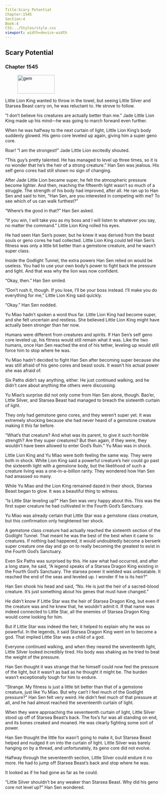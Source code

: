 ```yaml
---
Title:Scary Potential 
Chapter:1545 
Section:4 
Book:4 
CSS:../Styles/style.css 
viewport: width=device-width
---
```

  
## Scary Potential
### Chapter 1545
  
<figure>
	<img src="../Images/gem.gif" alt="gem" id="gem" width="120" height="60" />
</figure>
  

  
Little Lion King wanted to throw in the towel, but seeing Little Silver and Starsea Beast carry on, he was reluctant to. He strove to follow.

“I don’t believe his creatures are actually better than me.” Jade Little Lion King made up his mind—he was going to march forward even further.

When he was halfway to the next curtain of light, Little Lion King’s body suddenly glowed. His geno core leveled up again, giving him a super geno core.

Roar! “I am the strongest!” Jade Little Lion excitedly shouted.

“This guy’s pretty talented. He has managed to level up three times, so it is no wonder that he’s the heir of a strong creature.” Han Sen was jealous. His self geno cores had still shown no sign of changing.

After Jade Little Lion became super, he felt the atmospheric pressure become lighter. And then, reaching the fifteenth light wasn’t so much of a struggle. The strength of his body had improved, after all. He ran up to Han Sen and said to him, “Han Sen, are you interested in competing with me? To see which of us can walk furthest?”

“Where’s the good in that?” Han Sen asked.

“If you win, I will take you as my boss and I will listen to whatever you say, no matter the command.” Little Lion King rolled his eyes.

He had seen Han Sen’s power, but he knew it was derived from the beast souls or geno cores he had collected. Little Lion King could tell Han Sen’s fitness was only a little bit better than a gemstone creature, and he wasn’t super class.

Inside the Godlight Tunnel, the extra powers Han Sen relied on would be useless. You had to use your own body’s power to fight back the pressure and light. And that was why the lion was now confident.

“Okay, then.” Han Sen smiled.

“Don’t rush it, though. If you lose, I’ll be your boss instead. I’ll make you do everything for me,” Little Lion King said quickly.

“Okay.” Han Sen nodded.

Yu Miao hadn’t spoken a word thus far. Little Lion King had become super, and she felt uncertain and restless. She believed Little Lion King might have actually been stronger than her now.

Humans were different from creatures and spirits. If Han Sen’s self geno core leveled up, his fitness would still remain what it was. Like the two humans, once Han Sen reached the end of his tether, leveling up would still force him to stop where he was.

Yu Miao hadn’t decided to fight Han Sen after becoming super because she was still afraid of his geno cores and beast souls. It wasn’t his actual power she was afraid of.

Six Paths didn’t say anything, either. He just continued walking, and he didn’t care about anything the others were discussing.

Yu Miao’s surprise did not only come from Han Sen alone, though. Bao’er, Little Silver, and Starsea Beast had managed to breach the sixteenth curtain of light.

They only had gemstone geno cores, and they weren’t super yet. It was extremely shocking because she had never heard of a gemstone creature making it this far before.

“What’s that creature? And what was its parent, to give it such horrible strength? Are they super creatures? But then again, if they were, they wouldn’t have been allowed to enter God’s Ruin.” Yu Miao was in shock.

Little Lion King and Yu Miao were both feeling the same way. They were both in shock. White Lion King said a powerful creature’s heir could go past the sixteenth light with a gemstone body, but the likelihood of such a creature living was a one-in-a-billion rarity. They wondered how Han Sen had amassed so many.

While Yu Miao and the Lion King remained dazed in their shock, Starsea Beast began to glow. It was a beautiful thing to witness.

“Is Little Star leveling up?” Han Sen was very happy about this. This was the first super creature he had cultivated in the Fourth God’s Sanctuary.

Yu Miao was already certain that Little Star was a gemstone class creature, but this confirmation only heightened her shock.

A gemstone class creature had actually reached the sixteenth section of the Godlight Tunnel. That meant he was the best of the best when it came to creatures. If nothing bad happened, it would undoubtedly become a berserk super creature one day and go on to really becoming the greatest to exist in the Fourth God’s Sanctuary.

Even Six Paths was surprised by this. He saw what had occurred, and after a long stare, he said, “A legend speaks of a Starsea Dragon King existing in the Fourth God’s Sanctuary. The starsea power it wielded was unbeatable. It reached the end of the seas and leveled up. I wonder if he is its heir?”

Han Sen shook his head and said, “No. He is just the heir of a sacred-blood creature. It’s just something about his genes that must have changed.”

He didn’t know if Little Star was the heir of Starsea Dragon King, but even if the creature was and he knew that, he wouldn’t admit it. If that name was indeed connected to Little Star, all the enemies of Starsea Dragon King would come looking for him.

But if Little Star was indeed the heir, it helped to explain why he was so powerful. In the legends, it said Starsea Dragon King went on to become a god. That implied Little Star was a child of a god.

Everyone continued walking, and when they neared the seventeenth light, Little Silver looked incredibly tired. His body was shaking as he tried to beat the weight of the pressure.

Han Sen thought it was strange that he himself could now feel the pressure of the light, but it wasn’t as bad as he thought it might be. The burden wasn’t exceptionally tough for him to endure.

“Strange. My fitness is just a little bit better than that of a gemstone creature, just like Yu Miao. But why can’t I feel much of the Godlight pressure?” Han Sen felt very weird. He didn’t feel much of that pressure at all, and he had almost reached the seventeenth curtain of light.

When they were approaching the seventeenth curtain of light, Little Silver stood up off of Starsea Beast’s back. The fox’s fur was all standing on end, and its bones creaked and moaned. He was clearly fighting some sort of power.

Han Sen thought the little fox wasn’t going to make it, but Starsea Beast helped and nudged it on into the curtain of light. Little Silver was barely hanging on by a thread, and unfortunately, its geno core did not evolve.

Halfway through the seventeenth section, Little Silver could endure it no more. He had to jump off Starsea Beast’s back and stop where he was.

It looked as if he had gone as far as he could.

“Little Silver shouldn’t be any weaker than Starsea Beast. Why did his geno core not level up?” Han Sen wondered.